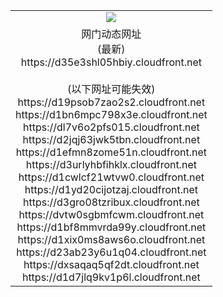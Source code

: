 ﻿<table>
  <tr></tr>
  <tr><td colspan=2 align=center><img src="https://d35e3shl05hbiy.cloudfront.net/Up/oGate.jpg" /></td></tr>
  <tr><td colspan=2 align=center>网门动态网址<br/>(最新)
<br>https://d35e3shl05hbiy.cloudfront.net
<br/><br/>(以下网址可能失效)
<br>https://d19psob7zao2s2.cloudfront.net
<br>https://d1bn6mpc798x3e.cloudfront.net
<br>https://dl7v6o2pfs015.cloudfront.net
<br>https://d2jqj63jwk5tbn.cloudfront.net
<br>https://d1efmn8zome51n.cloudfront.net
<br>https://d3urlyhbfihklx.cloudfront.net
<br>https://d1cwlcf21wtvw0.cloudfront.net
<br>https://d1yd20cijotzaj.cloudfront.net
<br>https://d3gro08tzribux.cloudfront.net
<br>https://dvtw0sgbmfcwm.cloudfront.net
<br>https://d1bf8mmvrda99y.cloudfront.net
<br>https://d1xix0ms8aws6o.cloudfront.net
<br>https://d23ab23y6u1q04.cloudfront.net
<br>https://dxsaqaq5qf2dt.cloudfront.net
<br>https://d1d7jlq9kv1p6l.cloudfront.net
    </td>
  </tr>
</table>
